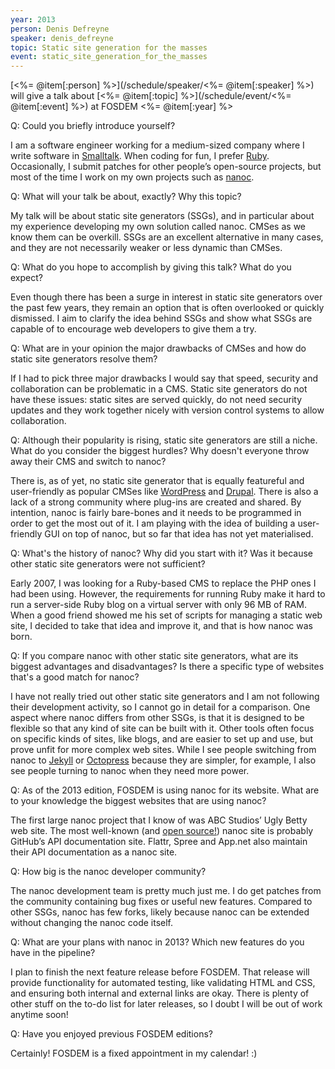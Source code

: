 ```yaml
---
year: 2013
person: Denis Defreyne 
speaker: denis_defreyne
topic: Static site generation for the masses
event: static_site_generation_for_the_masses
---
```


[<%= @item[:person] %>](/schedule/speaker/<%= @item[:speaker] %>) will give a talk about [<%= @item[:topic] %>](/schedule/event/<%= @item[:event] %>) at FOSDEM <%= @item[:year] %>

Q: Could you briefly introduce yourself?

I am a software engineer working for a medium-sized company where I write software in [Smalltalk](http://www.smalltalk.org/main/). When coding for fun, I prefer [Ruby](http://www.ruby-lang.org/en/). Occasionally, I submit patches for other people’s open-source projects, but most of the time I work on my own projects such as [nanoc](http://nanoc.stoneship.org/).

Q: What will your talk be about, exactly? Why this topic?

My talk will be about static site generators (SSGs), and in particular about my experience developing my own solution called nanoc. CMSes as we know them can be overkill. SSGs are an excellent alternative in many cases, and they are not necessarily weaker or less dynamic than CMSes.

Q: What do you hope to accomplish by giving this talk? What do you expect?

Even though there has been a surge in interest in static site generators over the past few years, they remain an option that is often overlooked or quickly dismissed. I aim to clarify the idea behind SSGs and show what SSGs are capable of to encourage web developers to give them a try.

Q: What are in your opinion the major drawbacks of CMSes and how do static site generators resolve them?

If I had to pick three major drawbacks I would say that speed, security and collaboration can be problematic in a CMS. Static site generators do not have these issues: static sites are served quickly, do not need security updates and they work together nicely with version control systems to allow collaboration.

Q: Although their popularity is rising, static site generators are still a niche. What do you consider the biggest hurdles? Why doesn't everyone throw away their CMS 
and switch to nanoc?

There is, as of yet, no static site generator that is equally featureful and user-friendly as popular CMSes like [WordPress](http://wordpress.org/) and [Drupal](http://drupal.org/). There is also a lack of a strong community where plug-ins are created and shared. By intention, nanoc is fairly bare-bones and it needs to be programmed in order to get the most out of it. I am playing with the idea of building a user-friendly GUI on top of nanoc, but so far that idea has not yet materialised.

Q: What's the history of nanoc? Why did you start with it? Was it because other static site generators were not sufficient?

Early 2007, I was looking for a Ruby-based CMS to replace the PHP ones I had been using. However, the requirements for running Ruby make it hard to run a server-side Ruby blog on a virtual server with only 96 MB of RAM. When a good friend showed me his set of scripts for managing a static web site, I decided to take that idea and improve it, and that is how nanoc was born.

Q: If you compare nanoc with other static site generators, what are its biggest advantages and disadvantages? Is there a specific type of websites that's a good match
for nanoc?

I have not really tried out other static site generators and I am not following their development activity, so I cannot go in detail for a comparison. One aspect where
nanoc differs from other SSGs, is that it is designed to be flexible so that any kind of site can be built with it. Other tools often focus on specific kinds of sites,
like blogs, and are easier to set up and use, but prove unfit for more complex web sites. While I see people switching from nanoc to [Jekyll](http://jekyllrb.com/) or [Octopress](http://octopress.org/) because they are simpler, for example, I also see people turning to nanoc when they need more power.

Q: As of the 2013 edition, FOSDEM is using nanoc for its website. What are to your knowledge the biggest websites that are using nanoc?

The first large nanoc project that I know of was ABC Studios’ Ugly Betty web site. The most well-known (and [open source!](https://github.com/github/developer.github.com)) nanoc site is probably GitHub’s API documentation site. Flattr, Spree and App.net also maintain their API documentation as a nanoc site.

Q: How big is the nanoc developer community?

The nanoc development team is pretty much just me. I do get patches from the community containing bug fixes or useful new features. Compared to other SSGs, nanoc has few forks, likely because nanoc can be extended without changing the nanoc code itself.

Q: What are your plans with nanoc in 2013? Which new features do you have in the pipeline?

I plan to finish the next feature release before FOSDEM. That release will provide functionality for automated testing, like validating HTML and CSS, and ensuring both
internal and external links are okay. There is plenty of other stuff on the to-do list for later releases, so I doubt I will be out of work anytime soon!

Q: Have you enjoyed previous FOSDEM editions?

Certainly! FOSDEM is a fixed appointment in my calendar! :)
